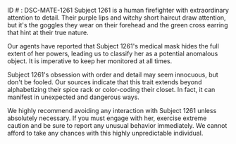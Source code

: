 ID # : DSC-MATE-1261
Subject 1261 is a human firefighter with extraordinary attention to detail. Their purple lips and witchy short haircut draw attention, but it's the goggles they wear on their forehead and the green cross earring that hint at their true nature. 

Our agents have reported that Subject 1261's medical mask hides the full extent of her powers, leading us to classify her as a potential anomalous object. It is imperative to keep her monitored at all times.

Subject 1261's obsession with order and detail may seem innocuous, but don't be fooled. Our sources indicate that this trait extends beyond alphabetizing their spice rack or color-coding their closet. In fact, it can manifest in unexpected and dangerous ways. 

We highly recommend avoiding any interaction with Subject 1261 unless absolutely necessary. If you must engage with her, exercise extreme caution and be sure to report any unusual behavior immediately. We cannot afford to take any chances with this highly unpredictable individual.